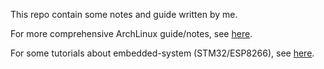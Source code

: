 This repo contain some notes and guide written by me.

For more comprehensive ArchLinux guide/notes, see [here](https://github.com/mekatronik-achmadi/archmate).

For some tutorials about embedded-system (STM32/ESP8266), see [here](https://github.com/mekatronik-achmadi/md_tutorial/tree/master/electronic).
